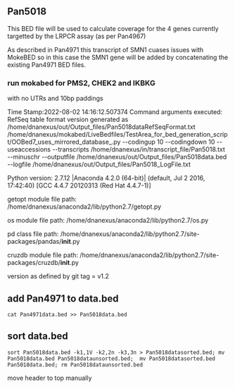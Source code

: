 ## Pan5018
This BED file will be used to calculate coverage for the 4 genes currently targetted by the LRPCR assay (as per Pan4967)

As described in Pan4971 this transcript of SMN1 cuases issues with MokeBED so in this case the SMN1 gene will be added by concatenating the existing Pan4971 BED files.

### run mokabed for PMS2, CHEK2 and IKBKG
with no UTRs and 10bp paddings

Time Stamp:2022-08-02 14:16:12.507374
Command arguments executed:
RefSeq table format version generated as /home/dnanexus/out/Output_files/Pan5018dataRefSeqFormat.txt
/home/dnanexus/mokabed/LiveBedfiles/TestArea_for_bed_generation_script/OOBed7_uses_mirrored_database_.py --codingup 10 --codingdown 10 --useaccessions --transcripts /home/dnanexus/in/transcript_file/Pan5018.txt --minuschr --outputfile /home/dnanexus/out/Output_files/Pan5018data.bed --logfile /home/dnanexus/out/Output_files/Pan5018_LogFile.txt 

 Python version: 2.7.12 |Anaconda 4.2.0 (64-bit)| (default, Jul  2 2016, 17:42:40) 
[GCC 4.4.7 20120313 (Red Hat 4.4.7-1)]

 getopt module file path: /home/dnanexus/anaconda2/lib/python2.7/getopt.py

 os module file path: /home/dnanexus/anaconda2/lib/python2.7/os.py

 pd class file path: /home/dnanexus/anaconda2/lib/python2.7/site-packages/pandas/__init__.py

 cruzdb module file path: /home/dnanexus/anaconda2/lib/python2.7/site-packages/cruzdb/__init__.py

version as defined by git tag = v1.2


## add Pan4971 to data.bed
`cat Pan4971data.bed >> Pan5018data.bed`
## sort data.bed
`sort Pan5018data.bed -k1,1V -k2,2n -k3,3n > Pan5018datasorted.bed; mv Pan5018data.bed Pan5018dataunsorted.bed;  mv Pan5018datasorted.bed Pan5018data.bed; rm Pan5018dataunsorted.bed`

move header to top manually